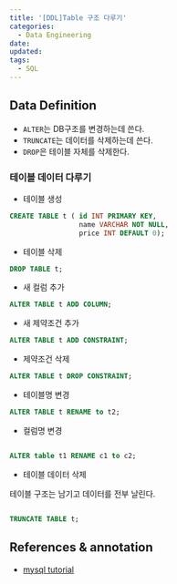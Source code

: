 ```yaml
---
title: '[DDL]Table 구조 다루기'
categories:
  - Data Engineering
date:
updated:
tags: 
  - SQL
---
```


<!--

<center>Kaggle Customer Score Dataset</center>

- Machine Learning



- Statistics , Math
- Data Engineering
- Programming
- EDA & Visualization
- Preprocessing


#신경망이란 무엇인가?

https://www.youtube.com/watch?v=aircAruvnKk


#참고

https://cinema4dr12.tistory.com/1016?category=515283

https://www.kdnuggets.com/2021/07/top-python-data-science-interview-questions.html
-->

## Data Definition

- `ALTER`는 DB구조를 변경하는데 쓴다.
- `TRUNCATE`는 데이터를 삭제하는데 쓴다.
- `DROP`은 테이블 자체를 삭제한다.

### 테이블 데이터 다루기


- 테이블 생성

```sql
CREATE TABLE t ( id INT PRIMARY KEY,
                 name VARCHAR NOT NULL, 
                 price INT DEFAULT 0);

```

- 테이블 삭제

```sql
DROP TABLE t;

```

- 새 컬럼 추가

```sql
ALTER TABLE t ADD COLUMN;

```

- 새 제약조건 추가

```sql
ALTER TABLE t ADD CONSTRAINT;

```

- 제약조건 삭제

```sql
ALTER TABLE t DROP CONSTRAINT;

```

- 테이블명 변경

```sql
ALTER TABLE t RENAME to t2;

```

- 컬럼명 변경

```sql

ALTER table t1 RENAME c1 to c2;

```

- 테이블 데이터 삭제

테이블 구조는 남기고 데이터를 전부 날린다.

```sql

TRUNCATE TABLE t;

```

**References & annotation**
---

- [mysql tutorial](https://www.mysqltutorial.org/mysql-join/)
